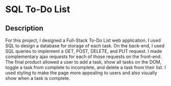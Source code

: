 # SQL To-Do List


## Description

For this project, I designed a Full-Stack To-Do List web application.  I used SQL to design a database for storage of each task.  On the back-end, I used SQL queries to implement a GET, POST, DELETE, and PUT request.  I made complementary ajax requests for each of those requests on the front-end.  
The final product allowed a user to add a task, show all tasks on the DOM, toggle a task from complete to incomplete, and delete a task from their list.  I used styling to make the page more appealing to users and also visually show when a task is complete.
